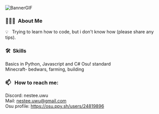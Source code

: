 ![BannerGIF](https://static.wikia.nocookie.net/986b4f37-b2c4-4c26-88c7-155a39e0d4e8)
### 👨🏻‍💻 &nbsp;About Me

💡 &nbsp; Trying to learn how to code, but i don't know how (please share any tips).


### 🛠 &nbsp;Skills
Basics in Python, Javascript and C#
Osu! standard\
Minecraft- bedwars, farming, building
### 📫 &nbsp; How to reach me:
Discord: nestee.uwu\
Mail: nestee.uwu@gmail.com\
Osu profile: https://osu.ppy.sh/users/24819896

